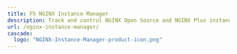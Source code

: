 ```yaml
---
title: F5 NGINX Instance Manager
description: Track and control NGINX Open Source and NGINX Plus instances.
url: /nginx-instance-manager/
cascade:
  logo: "NGINX-Instance-Manager-product-icon.png"
---
```


